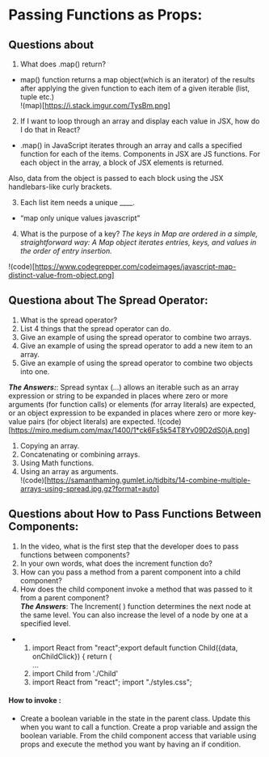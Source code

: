 #  Passing Functions as Props:
## Questions about 
1. What does .map() return?
* map() function returns a map object(which is an iterator) of the results after applying the given function to each item of a given iterable (list, tuple etc.)  
!(map)[https://i.stack.imgur.com/TysBm.png]


2. If I want to loop through an array and display each value in JSX, how do I do that in React?

* .map() in JavaScript iterates through an array and calls a specified function for each of the items. Components in JSX are JS functions. For each object in the array, a block of JSX elements is returned.

Also, data from the object is passed to each block using the JSX handlebars-like curly brackets. 

3. Each list item needs a unique ____.
* “map only unique values javascript”    
4. What is the purpose of a key?
*The keys in Map are ordered in a simple, straightforward way: A Map object iterates entries, keys, and values in the order of entry insertion.*

!(code)[https://www.codegrepper.com/codeimages/javascript-map-distinct-value-from-object.png]

## Questiona about The Spread Operator:
1. What is the spread operator?
2. List 4 things that the spread operator can do.
3. Give an example of using the spread operator to combine two arrays.
4. Give an example of using the spread operator to add a new item to an array.
5. Give an example of using the spread operator to combine two objects into one.  

***The Answers:***:
Spread syntax (...) allows an iterable such as an array expression or string to be expanded in places where zero or more arguments (for function calls) or elements (for array literals) are expected, or an object expression to be expanded in places where zero or more key-value pairs (for object literals) are expected. 
  !(code)[https://miro.medium.com/max/1400/1*ck6Fs5k54T8Yv09D2dS0jA.png]  
 
1. Copying an array.
2. Concatenating or combining arrays.
3. Using Math functions.
4. Using an array as arguments.  
!(code)[https://samanthaming.gumlet.io/tidbits/14-combine-multiple-arrays-using-spread.jpg.gz?format=auto]  




## Questions about How to Pass Functions Between Components:
1. In the video, what is the first step that the developer does to pass functions between components?
2. In your own words, what does the increment function do?
3. How can you pass a method from a parent component into a child component?
4. How does the child component invoke a method that was passed to it from a parent component?  
***The Answers***:
The Increment( ) function determines the next node at the same level. You can also increase the level of a node by one at a specified level.

* 1. import React from "react";export default function Child({data, onChildClick}) { return ( <div className="child"> ...
  2. import Child from './Child'
  3. import React from "react"; import "./styles.css";   

#### How to invoke :

* Create a boolean variable in the state in the parent class. Update this when you want to call a function. Create a prop variable and assign the boolean variable. From the child component access that variable using props and execute the method you want by having an if condition.

